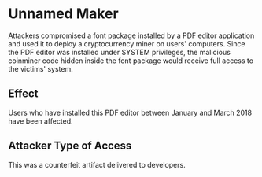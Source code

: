 # Unnamed Maker

Attackers compromised a font package installed by a PDF editor application 
and used it to deploy a cryptocurrency miner on users' computers.
Since the PDF editor was installed under SYSTEM privileges, 
the malicious coinminer code hidden inside the font package 
would receive full access to the victims' system.


## Effect

Users who have installed this PDF editor between January and March 2018 have been affected.

## Attacker Type of Access

This was a counterfeit artifact delivered to developers.





